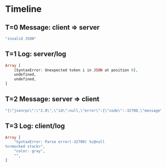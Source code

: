 # Timeline

## T=0 Message: client => server

```php
"invalid JSON"
```

## T=1 Log: server/log

```php
Array [
    [SyntaxError: Unexpected token i in JSON at position 0],
    undefined,
    undefined,
]
```

## T=2 Message: server => client

```php
"{\"jsonrpc\":\"2.0\",\"id\":null,\"error\":{\"code\":-32700,\"message\":\"Parse error\",\"data\":{\"stack\":\"<mocked stack>\",\"type\":\"SyntaxError\"}}}"
```

## T=3 Log: client/log

```php
Array [
    "SyntaxError: Parse error(-32700) %c@null
%c<mocked stack>",
    "color: gray",
    "",
]
```
